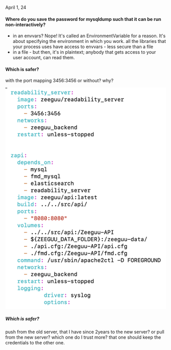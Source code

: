 
April 1, 24
#### Where do you save the password for mysqldump such that it can be run non-interactively? 

- in an envvars? Nope! It's called an EnvironmentVariable for a reason. It's about specifying the environment in which you work. all the libraries that your process uses have access to envvars - less secure than a file
- in a file - but then, it's in plaintext; anybody that gets access to your user account, can read them.


#### Which is safer? 
with the port mapping 3456:3456 or without? why? 

![](docs/assets/Pasted%20image%2020240401105007.png)

##### Which is safer? 

push from the old server, that I have since 2years to the new server?
or pull from the new server?
which one do I trust more? 
that one should keep the credentials to the other one. 


